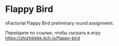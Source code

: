 # Flappy Bird
nFactorial Flappy Bird preliminary round assignment.

Перейдите по ссылке, чтобы сыграть в игру
https://zhizhikkkk.itch.io/flappy-bird
